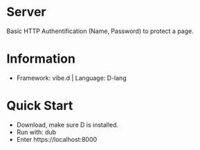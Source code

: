 # Server
Basic HTTP Authentification (Name, Password) to protect a page.

# Information
- Framework: vibe.d | Language: D-lang

# Quick Start
- Download, make sure D is installed.
- Run with: dub
- Enter https://localhost:8000